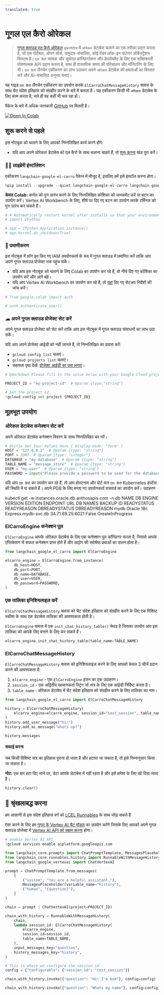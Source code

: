 ```yaml
---
translated: true
---
```


# गूगल एल कैरो ओरेकल

> [गूगल क्लाउड एल कैरो ओरेकल](https://github.com/GoogleCloudPlatform/elcarro-oracle-operator) `कुबरनेटीज़` में `ओरेकल` डेटाबेस चलाने का एक तरीका प्रदान करता है, जो एक पोर्टेबल, ओपन सोर्स, समुदाय-संचालित, कोई वेंडर लॉक-इन कंटेनर ऑर्केस्ट्रेशन सिस्टम है। `एल कैरो` व्यापक और सुसंगत कॉन्फ़िगरेशन और डेप्लॉयमेंट के लिए एक शक्तिशाली घोषणात्मक API प्रदान करता है, साथ ही वास्तविक समय की परिचालन और मॉनिटरिंग के लिए भी। `एल कैरो` लैंगचेन एकीकरण का लाभ उठाकर अपने `ओरेकल` डेटाबेस की क्षमताओं का विस्तार करें और AI-संचालित अनुभव बनाएं।

यह गाइड `एल कैरो` लैंगचेन एकीकरण का उपयोग करके `ElCarroChatMessageHistory` क्लास के साथ चैट संदेश इतिहास को संग्रहीत करने के बारे में बताता है। यह एकीकरण किसी भी `ओरेकल` डेटाबेस के लिए काम करता है, भले ही वह कहीं भी चल रहा हो।

पैकेज के बारे में अधिक जानकारी [GitHub](https://github.com/googleapis/langchain-google-el-carro-python/) पर मिलती है।

[![Open In Colab](https://colab.research.google.com/assets/colab-badge.svg)](https://colab.research.google.com/github/googleapis/langchain-google-el-carro-python/blob/main/docs/chat_message_history.ipynb)

## शुरू करने से पहले

इस नोटबुक को चलाने के लिए आपको निम्नलिखित कार्य करने होंगे:

 * यदि आप अपने ओरेकल डेटाबेस को एल कैरो के साथ चलाना चाहते हैं, तो [शुरू करना](https://github.com/googleapis/langchain-google-el-carro-python/tree/main/README.md#getting-started) खंड पूरा करें।

### 🦜🔗 लाइब्रेरी इंस्टॉलेशन

एकीकरण `langchain-google-el-carro` पैकेज में मौजूद है, इसलिए हमें इसे इंस्टॉल करना होगा।

```python
%pip install --upgrade --quiet langchain-google-el-carro langchain-google-vertexai langchain
```

**केवल Colab:** कर्नल को पुनः प्रारंभ करने के लिए निम्नलिखित कोशिका को अनकमेंट करें या बटन का उपयोग करें। Vertex AI Workbench के लिए, शीर्ष पर दिए गए बटन का उपयोग करके टर्मिनल को पुनः प्रारंभ कर सकते हैं।

```python
# # Automatically restart kernel after installs so that your environment can access the new packages
# import IPython

# app = IPython.Application.instance()
# app.kernel.do_shutdown(True)
```

### 🔐 प्रमाणीकरण

इस नोटबुक में लॉग इन किए गए IAM उपयोगकर्ता के रूप में गूगल क्लाउड में प्रमाणित करें ताकि आप अपने गूगल क्लाउड प्रोजेक्ट तक पहुंच सकें।

* यदि आप इस नोटबुक को चलाने के लिए Colab का उपयोग कर रहे हैं, तो नीचे दिए गए कोशिका का उपयोग करें और आगे बढ़ें।
* यदि आप Vertex AI Workbench का उपयोग कर रहे हैं, तो [यहां](https://github.com/GoogleCloudPlatform/generative-ai/tree/main/setup-env) दिए गए सेटअप निर्देशों की जांच करें।

```python
# from google.colab import auth

# auth.authenticate_user()
```

### ☁ अपने गूगल क्लाउड प्रोजेक्ट सेट करें

अपने गूगल क्लाउड प्रोजेक्ट को सेट करें ताकि आप इस नोटबुक में गूगल क्लाउड संसाधनों का लाभ उठा सकें।

यदि आप अपने प्रोजेक्ट आईडी को नहीं जानते हैं, तो निम्नलिखित का प्रयास करें:

* `gcloud config list` चलाएं।
* `gcloud projects list` चलाएं।
* सहायता पृष्ठ देखें: [प्रोजेक्ट आईडी का पता लगाएं](https://support.google.com/googleapi/answer/7014113)।

```python
# @markdown Please fill in the value below with your Google Cloud project ID and then run the cell.

PROJECT_ID = "my-project-id"  # @param {type:"string"}

# Set the project id
!gcloud config set project {PROJECT_ID}
```

## मूलभूत उपयोग

### ओरेकल डेटाबेस कनेक्शन सेट करें

अपने ओरेकल डेटाबेस कनेक्शन विवरण के साथ निम्नलिखित चर भरें।

```python
# @title Set Your Values Here { display-mode: "form" }
HOST = "127.0.0.1"  # @param {type: "string"}
PORT = 3307  # @param {type: "integer"}
DATABASE = "my-database"  # @param {type: "string"}
TABLE_NAME = "message_store"  # @param {type: "string"}
USER = "my-user"  # @param {type: "string"}
PASSWORD = input("Please provide a password to be used for the database user: ")
```

यदि आप `एल कैरो` का उपयोग कर रहे हैं, तो आप होस्टनाम और पोर्ट मान `एल कैरो` Kubernetes इंस्टेंस की स्थिति में पा सकते हैं।
अपने PDB के लिए बनाए गए उपयोगकर्ता पासवर्ड का उपयोग करें।
उदाहरण

kubectl get -w instances.oracle.db.anthosapis.com -n db
NAME   DB ENGINE   VERSION   EDITION      ENDPOINT      URL                DB NAMES   BACKUP ID   READYSTATUS   READYREASON        DBREADYSTATUS   DBREADYREASON
mydb   Oracle      18c       Express      mydb-svc.db   34.71.69.25:6021                          False         CreateInProgress

### ElCarroEngine कनेक्शन पूल

`ElCarroEngine` आपके ओरेकल डेटाबेस के लिए एक कनेक्शन पूल कॉन्फ़िगर करता है, जिससे आपके एप्लिकेशन से सफल कनेक्शन प्राप्त होते हैं और उद्योग की सर्वश्रेष्ठ प्रथाओं का पालन होता है।

```python
from langchain_google_el_carro import ElCarroEngine

elcarro_engine = ElCarroEngine.from_instance(
    db_host=HOST,
    db_port=PORT,
    db_name=DATABASE,
    db_user=USER,
    db_password=PASSWORD,
)
```

### एक तालिका इनिशियलाइज़ करें

`ElCarroChatMessageHistory` क्लास को चैट संदेश इतिहास को संग्रहीत करने के लिए एक विशिष्ट स्कीमा के साथ एक डेटाबेस तालिका की आवश्यकता होती है।

`ElCarroEngine` क्लास में एक `init_chat_history_table()` मेथड है जिसका उपयोग आप इस तालिका को आपके लिए बनाने के लिए कर सकते हैं।

```python
elcarro_engine.init_chat_history_table(table_name=TABLE_NAME)
```

### ElCarroChatMessageHistory

`ElCarroChatMessageHistory` क्लास को इनिशियलाइज़ करने के लिए आपको केवल 3 चीजें प्रदान करने की आवश्यकता है:

1. `elcarro_engine` - एक `ElCarroEngine` इंजन का एक उदाहरण।
1. `session_id` - एक अद्वितीय पहचानकर्ता स्ट्रिंग जो सत्र के लिए एक आईडी निर्दिष्ट करता है।
1. `table_name` : ओरेकल डेटाबेस में चैट संदेश इतिहास को संग्रहीत करने के लिए तालिका का नाम।

```python
from langchain_google_el_carro import ElCarroChatMessageHistory

history = ElCarroChatMessageHistory(
    elcarro_engine=elcarro_engine, session_id="test_session", table_name=TABLE_NAME
)
history.add_user_message("hi!")
history.add_ai_message("whats up?")
```

```python
history.messages
```

#### सफाई करना

जब किसी विशिष्ट सत्र का इतिहास पुराना हो जाता है और हटाया जा सकता है, तो इसे निम्नानुसार किया जा सकता है।

**नोट:** एक बार हटा दिए जाने पर, डेटा आपके डेटाबेस में नहीं रहता है और इसे हमेशा के लिए खो दिया जाता है।

```python
history.clear()
```

## 🔗 श्रृंखलाबद्ध करना

हम आसानी से इस संदेश इतिहास वर्ग को [LCEL Runnables](/docs/expression_language/how_to/message_history) के साथ जोड़ सकते हैं

ऐसा करने के लिए हम [गूगल के Vertex AI चैट मॉडल](/docs/integrations/chat/google_vertex_ai_palm) का उपयोग करेंगे जिसके लिए आपको अपने गूगल क्लाउड प्रोजेक्ट में [Vertex AI API को सक्षम करना](https://console.cloud.google.com/flows/enableapi?apiid=aiplatform.googleapis.com) होगा।

```python
# enable Vertex AI API
!gcloud services enable aiplatform.googleapis.com
```

```python
from langchain_core.prompts import ChatPromptTemplate, MessagesPlaceholder
from langchain_core.runnables.history import RunnableWithMessageHistory
from langchain_google_vertexai import ChatVertexAI
```

```python
prompt = ChatPromptTemplate.from_messages(
    [
        ("system", "You are a helpful assistant."),
        MessagesPlaceholder(variable_name="history"),
        ("human", "{question}"),
    ]
)

chain = prompt | ChatVertexAI(project=PROJECT_ID)
```

```python
chain_with_history = RunnableWithMessageHistory(
    chain,
    lambda session_id: ElCarroChatMessageHistory(
        elcarro_engine,
        session_id=session_id,
        table_name=TABLE_NAME,
    ),
    input_messages_key="question",
    history_messages_key="history",
)
```

```python
# This is where we configure the session id
config = {"configurable": {"session_id": "test_session"}}
```

```python
chain_with_history.invoke({"question": "Hi! I'm bob"}, config=config)
```

```python
chain_with_history.invoke({"question": "Whats my name"}, config=config)
```
